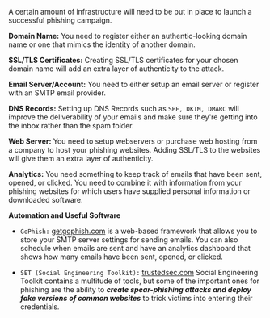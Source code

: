 A certain amount of infrastructure will need to be put in place to launch a successful phishing campaign.

**Domain Name:**
You need to register either an authentic-looking domain name or one that mimics the identity of another domain.

**SSL/TLS Certificates:**
Creating SSL/TLS certificates for your chosen domain name will add an extra layer of authenticity to the attack.

**Email Server/Account:**
You need to either setup an email server or register with an SMTP email provider.

**DNS Records:**
Setting up DNS Records such as `SPF, DKIM, DMARC` will improve the deliverability of your emails and make sure they're getting into the inbox rather than the spam folder.

**Web Server:**
You need to setup webservers or purchase web hosting from a company to host your phishing websites. Adding SSL/TLS to the websites will give them an extra layer of authenticity.

**Analytics:**
You need something to keep track of emails that have been sent, opened, or clicked. You need to combine it with information from your phishing websites for which users have supplied personal information or downloaded software.

**Automation and Useful Software**
- `GoPhish:` [getgophish.com](https://getgophish.com/) is a web-based framework that allows you to store your SMTP server settings for sending emails. You can also schedule when emails are sent and have an analytics dashboard that shows how many emails have been sent, opened, or clicked.

- `SET (Social Engineering Toolkit):` [trustedsec.com](https://www.trustedsec.com/tools/the-social-engineer-toolkit-set/) Social Engineering Toolkit contains a multitude of tools, but some of the important ones for phishing are the ability to ***create spear-phishing attacks and deploy fake versions of common websites*** to trick victims into entering their credentials.